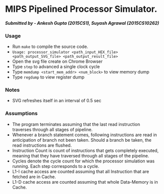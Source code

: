 # MIPS Pipelined Processor Simulator.
#### *Submitted by - Ankesh Gupta (2015CS1), Suyash Agrawal (2015CS10262)*

### Usage
* Run `make` to compile the source code.
* ` Usage: processor_simulator <path_input_HEX_file> <path_output_SVG_file> <path_output_result_file> `
* Open the svg file create on Chrome Browser
* Type `step` to advanced a single clock cycle
* Type `memdump <start_mem_addr> <num_block>` to view memory dump
* Type `regdump` to view register dump

### Notes
* SVG refreshes itself in an interval of 0.5 sec

### Assumptions
* The program terminates assuming that the last read instruction traverses through all stages of pipeline.
* Whenever a branch statement comes, following instructions are read in anticipation of branch not been taken. Should a branch be taken, the read instructions are flushed.
* Instruction Count is count of instructions that gets completely executed, meaning that they have traversed through all stages of the pipeline.
* Cycles denote the cycle count for which the processor simulation was running. Each step corresponds to a cycle.
* L1-I cache access are counted assuming that all Instruction that are fetched are in Cache.
* L1-D cache access are counted assuming that whole Data-Memory is in Cache.
